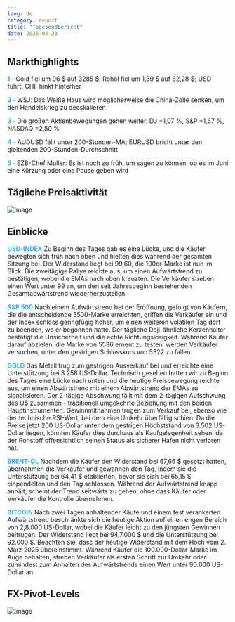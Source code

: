 ```yaml
---
lang: de
category: report
title: "Tagesendbericht"
date: 2025-04-23
---
```



<h2>Markthighlights</h2>
<strong style="color: #2caef7;">1 - </strong> Gold fiel um 96 $ auf 3285 $; Rohöl fiel um 1,39 $ auf 62,28 $; USD führt, CHF hinkt hinterher

<strong style="color: #2caef7;">2 - </strong> WSJ: Das Weiße Haus wird möglicherweise die China-Zölle senken, um den Handelskrieg zu deeskalieren

<strong style="color: #2caef7;">3 - </strong> Die großen Aktienbewegungen gehen weiter. DJ +1,07 %, S&P +1,67 %, NASDAQ =2,50 %

<strong style="color: #2caef7;">4 - </strong> AUDUSD fällt unter 200-Stunden-MA; EURUSD bricht unter den gleitenden 200-Stunden-Durchschnitt

<strong style="color: #2caef7;">5 - </strong> EZB-Chef Muller: Es ist noch zu früh, um sagen zu können, ob es im Juni eine Kürzung oder eine Pause geben wird



<h2>Tägliche Preisaktivität</h2>
<img src="https://markleighedu.github.io/img/Apr-2025/23-Apr-2025/price.jpg" alt="Image"/>

<h2>Einblicke</h2>
<strong style="color: #2caef7;">USD-INDEX</strong> Zu Beginn des Tages gab es eine Lücke, und die Käufer bewegten sich früh nach oben und hielten dies während der gesamten Sitzung bei. Der Widerstand liegt bei 99,60, die 100er-Marke ist nun im Blick. Die zweitägige Rallye reichte aus, um einen Aufwärtstrend zu bestätigen, wobei die EMAs nach oben kreuzten. Die Verkäufer streben einen Wert unter 99 an, um den seit Jahresbeginn bestehenden Gesamtabwärtstrend wiederherzustellen.

<strong style="color: #2caef7;">S&P 500</strong> Nach einem Aufwärtstrend bei der Eröffnung, gefolgt von Käufern, die die entscheidende 5500-Marke erreichten, griffen die Verkäufer ein und der Index schloss geringfügig höher, um einen weiteren volatilen Tag dort zu beenden, wo er begonnen hatte. Der tägliche Doji-ähnliche Kerzenhalter bestätigt die Unsicherheit und die echte Richtungslosigkeit. Während Käufer darauf abzielen, die Marke von 5536 erneut zu testen, werden Verkäufer versuchen, unter den gestrigen Schlusskurs von 5322 zu fallen.

<strong style="color: #2caef7;">GOLD</strong> Das Metall trug zum gestrigen Ausverkauf bei und erreichte eine Unterstützung bei 3.258 US-Dollar. Technisch gesehen hatten wir zu Beginn des Tages eine Lücke nach unten und die heutige Preisbewegung reichte aus, um einen Abwärtstrend mit einem Abwärtstrend der EMAs zu signalisieren. Der 2-tägige Abschwung fällt mit dem 2-tägigen Aufschwung des U$ zusammen - traditionell umgekehrte Beziehung mit den beiden Hauptinstrumenten. Gewinnmitnahmen trugen zum Verkauf bei, ebenso wie der technische RSI-Wert, bei dem eine Umkehr überfällig schien. Da die Preise jetzt 200 US-Dollar unter dem gestrigen Höchststand von 3.502 US-Dollar liegen, könnten Käufer dies durchaus als Kaufgelegenheit sehen, da der Rohstoff offensichtlich seinen Status als sicherer Hafen nicht verloren hat.

<strong style="color: #2caef7;">BRENT-ÖL</strong> Nachdem die Käufer den Widerstand bei 67,66 $ gesetzt hatten, übernahmen die Verkäufer und gewannen den Tag, indem sie die Unterstützung bei 64,41 $ etablierten, bevor sie sich bei 65,15 $ einpendelten und den Tag schlossen. Während der Aufwärtstrend knapp anhält, scheint der Trend seitwärts zu gehen, ohne dass Käufer oder Verkäufer die Kontrolle übernehmen.

<strong style="color: #2caef7;">BITCOIN</strong> Nach zwei Tagen anhaltender Käufe und einem fest verankerten Aufwärtstrend beschränkte sich die heutige Aktion auf einen engen Bereich von 2,8.000 US-Dollar, wobei die Käufer leicht zu den jüngsten Gewinnen beitrugen. Der Widerstand liegt bei 94,7.000 $ und die Unterstützung bei 92.000 $. Beachten Sie, dass der heutige Widerstand mit dem Hoch vom 2. März 2025 übereinstimmt. Während Käufer die 100.000-Dollar-Marke im Auge behalten, streben Verkäufer als ersten Schritt zur Umkehr oder zumindest zum Anhalten des Aufwärtstrends einen Wert unter 90.000 US-Dollar an.



<h2>FX-Pivot-Levels</h2>
<img src="https://markleighedu.github.io/img/Apr-2025/23-Apr-2025/pivot.jpg" alt="Image"/>